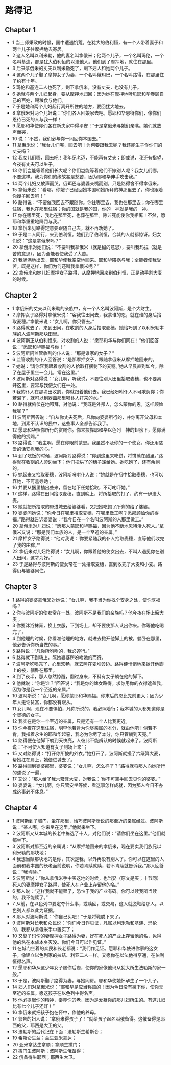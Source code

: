 # 路得记
## Chapter 1
- 1 当士师秉政的时候，国中遭遇饥荒。在犹大的伯利恒，有一个人带着妻子和两个儿子往摩押地去寄居。
- 2 这人名叫以利米勒，他的妻名叫拿俄米；他两个儿子，一个名叫玛伦，一个名叫基连，都是犹大伯利恒的以法他人。他们到了摩押地，就住在那里。
- 3 后来拿俄米的丈夫以利米勒死了，剩下妇人和她两个儿子。
- 4 这两个儿子娶了摩押女子为妻，一个名叫俄珥巴，一个名叫路得，在那里住了约有十年。
- 5 玛伦和基连二人也死了，剩下拿俄米，没有丈夫，也没有儿子。
- 6 她就与两个儿妇起身，要从摩押地归回；因为她在摩押地听见耶和华眷顾自己的百姓，赐粮食与他们。
- 7 于是她和两个儿妇起行离开所住的地方，要回犹大地去。
- 8 拿俄米对两个儿妇说：“你们各人回娘家去吧。愿耶和华恩待你们，像你们恩待已死的人与我一样！
- 9 愿耶和华使你们各在新夫家中得平安！”于是拿俄米与她们亲嘴。她们就放声而哭，
- 10 说：“不然，我们必与你一同回你本国去。”
- 11 拿俄米说：“我女儿们哪，回去吧！为何要跟我去呢？我还能生子作你们的丈夫吗？
- 12 我女儿们哪，回去吧！我年纪老迈，不能再有丈夫；即或说，我还有指望，今夜有丈夫可以生子，
- 13 你们岂能等着他们长大呢？你们岂能等着他们不嫁别人呢？我女儿们哪，不要这样。我为你们的缘故甚是愁苦，因为耶和华伸手攻击我。”
- 14 两个儿妇又放声而哭，俄珥巴与婆婆亲嘴而别，只是路得舍不得拿俄米。
- 15 拿俄米说：“看哪，你嫂子已经回她本国和她所拜的神那里去了，你也跟着你嫂子回去吧！”
- 16 路得说：“不要催我回去不跟随你。你往哪里去，我也往那里去；你在哪里住宿，我也在那里住宿；你的国就是我的国，你的　神就是我的　神。
- 17 你在哪里死，我也在那里死，也葬在那里。除非死能使你我相离！不然，愿耶和华重重地降罚与我。”
- 18 拿俄米见路得定意要跟随自己去，就不再劝她了。
- 19 于是二人同行，来到伯利恒。她们到了伯利恒，合城的人就都惊讶。妇女们说：“这是拿俄米吗？”
- 20 拿俄米对她们说：“不要叫我拿俄米（就是甜的意思），要叫我玛拉（就是苦的意思），因为全能者使我受了大苦。
- 21 我满满地出去，耶和华使我空空地回来。耶和华降祸与我；全能者使我受苦。既是这样，你们为何还叫我拿俄米呢？”
- 22 拿俄米和她儿妇摩押女子路得，从摩押地回来到伯利恒，正是动手割大麦的时候。
## Chapter 2
- 1 拿俄米的丈夫以利米勒的亲族中，有一个人名叫波阿斯，是个大财主。
- 2 摩押女子路得对拿俄米说：“容我往田间去，我蒙谁的恩，就在谁的身后拾取麦穗。”拿俄米说：“女儿啊，你只管去。”
- 3 路得就去了，来到田间，在收割的人身后拾取麦穗。她恰巧到了以利米勒本族的人波阿斯那块田里。
- 4 波阿斯正从伯利恒来，对收割的人说：“愿耶和华与你们同在！”他们回答说：“愿耶和华赐福与你！”
- 5 波阿斯问监管收割的仆人说：“那是谁家的女子？”
- 6 监管收割的仆人回答说：“是那摩押女子，跟随拿俄米从摩押地回来的。
- 7 她说：‘请你容我跟着收割的人拾取打捆剩下的麦穗。’她从早晨直到如今，除了在屋子里坐一会儿，常在这里。”
- 8 波阿斯对路得说：“女儿啊，听我说，不要往别人田里拾取麦穗，也不要离开这里，要常与我使女们在一处。
- 9 我的仆人在那块田收割，你就跟着他们去。我已经吩咐仆人不可欺负你；你若渴了，就可以到器皿那里喝仆人打来的水。”
- 10 路得就俯伏在地叩拜，对他说：“我既是外邦人，怎么蒙你的恩，这样顾恤我呢？”
- 11 波阿斯回答说：“自从你丈夫死后，凡你向婆婆所行的，并你离开父母和本地，到素不认识的民中，这些事人全都告诉我了。
- 12 愿耶和华照你所行的赏赐你。你来投靠耶和华以色列　神的翅膀下，愿你满得他的赏赐。”
- 13 路得说：“我主啊，愿在你眼前蒙恩。我虽然不及你的一个使女，你还用慈爱的话安慰我的心。”
- 14 到了吃饭的时候，波阿斯对路得说：“你到这里来吃饼，将饼蘸在醋里。”路得就在收割的人旁边坐下；他们把烘了的穗子递给她。她吃饱了，还有余剩的。
- 15 她起来又拾取麦穗，波阿斯吩咐仆人说：“她就是在捆中拾取麦穗，也可以容她，不可羞辱她；
- 16 并要从捆里抽出些来，留在地下任她拾取，不可叱吓她。”
- 17 这样，路得在田间拾取麦穗，直到晚上，将所拾取的打了，约有一伊法大麦。
- 18 她就把所拾取的带进城去给婆婆看，又把她吃饱了所剩的给了婆婆。
- 19 婆婆问她说：“你今日在哪里拾取麦穗，在哪里做工呢？愿那顾恤你的得福。”路得就告诉婆婆说：“我今日在一个名叫波阿斯的人那里做工。”
- 20 拿俄米对儿妇说：“愿那人蒙耶和华赐福，因为他不断地恩待活人死人。”拿俄米又说：“那是我们本族的人，是一个至近的亲属。”
- 21 摩押女子路得说：“他对我说：‘你要紧随我的仆人拾取麦穗，直等他们收完了我的庄稼。’”
- 22 拿俄米对儿妇路得说：“女儿啊，你跟着他的使女出去，不叫人遇见你在别人田间，这才为好。”
- 23 于是路得与波阿斯的使女常在一处拾取麦穗，直到收完了大麦和小麦。路得仍与婆婆同住。
## Chapter 3
- 1 路得的婆婆拿俄米对她说：“女儿啊，我不当为你找个安身之处，使你享福吗？
- 2 你与波阿斯的使女常在一处，波阿斯不是我们的亲族吗？他今夜在场上簸大麦；
- 3 你要沐浴抹膏，换上衣服，下到场上，却不要使那人认出你来。你等他吃喝完了，
- 4 到他睡的时候，你看准他睡的地方，就进去掀开他脚上的被，躺卧在那里，他必告诉你所当做的事。”
- 5 路得说：“凡你所吩咐的，我必遵行。”
- 6 路得就下到场上，照她婆婆所吩咐她的而行。
- 7 波阿斯吃喝完了，心里欢畅，就去睡在麦堆旁边。路得便悄悄地来掀开他脚上的被，躺卧在那里。
- 8 到了夜半，那人忽然惊醒，翻过身来，不料有女子躺在他的脚下。
- 9 他就说：“你是谁？”回答说：“我是你的婢女路得。求你用你的衣襟遮盖我，因为你是我一个至近的亲属。”
- 10 波阿斯说：“女儿啊，愿你蒙耶和华赐福。你末后的恩比先前更大；因为少年人无论贫富，你都没有跟从。
- 11 女儿啊，现在不要惧怕，凡你所说的，我必照着行；我本城的人都知道你是个贤德的女子。
- 12 我实在是你一个至近的亲属，只是还有一个人比我更近。
- 13 你今夜在这里住宿，明早他若肯为你尽亲属的本分，就由他吧！倘若不肯，我指着永生的耶和华起誓，我必为你尽了本分，你只管躺到天亮。”
- 14 路得便在他脚下躺到天快亮，人彼此不能辨认的时候就起来了。波阿斯说：“不可使人知道有女子到场上来”；
- 15 又对路得说：“打开你所披的外衣。”她打开了，波阿斯就撮了六簸箕大麦，帮她扛在肩上，她便进城去了。
- 16 路得回到婆婆那里，婆婆说：“女儿啊，怎么样了？”路得就将那人向她所行的述说了一遍，
- 17 又说：“那人给了我六簸箕大麦，对我说：‘你不可空手回去见你的婆婆。’”
- 18 婆婆说：“女儿啊，你只管安坐等候，看这事怎样成就，因为那人今日不办成这事必不休息。”
## Chapter 4
- 1 波阿斯到了城门，坐在那里，恰巧波阿斯所说的那至近的亲属经过。波阿斯说：“某人哪，你来坐在这里。”他就来坐下。
- 2 波阿斯又从本城的长老中拣选了十人，对他们说：“请你们坐在这里。”他们就都坐下。
- 3 波阿斯对那至近的亲属说：“从摩押地回来的拿俄米，现在要卖我们族兄以利米勒的那块地；
- 4 我想当赎那块地的是你，其次是我，以外再没有别人了。你可以在这里的人面前和我本国的长老面前说明，你若肯赎就赎，若不肯赎就告诉我。”那人回答说：“我肯赎。”
- 5 波阿斯说：“你从拿俄米手中买这地的时候，也当娶（原文是买；十节同）死人的妻摩押女子路得，使死人在产业上存留他的名。”
- 6 那人说：“这样我就不能赎了，恐怕于我的产业有碍。你可以赎我所当赎的，我不能赎了。”
- 7 从前，在以色列中要定夺什么事，或赎回，或交易，这人就脱鞋给那人。以色列人都以此为证据。
- 8 那人对波阿斯说：“你自己买吧！”于是将鞋脱下来了。
- 9 波阿斯对长老和众民说：“你们今日作见证，凡属以利米勒和基连、玛伦的，我都从拿俄米手中置买了；
- 10 又娶了玛伦的妻摩押女子路得为妻，好在死人的产业上存留他的名，免得他的名在本族本乡灭没。你们今日可以作见证。”
- 11 在城门坐着的众民和长老都说：“我们作见证。愿耶和华使进你家的这女子，像建立以色列家的拉结、利亚二人一样。又愿你在以法他得亨通，在伯利恒得名声。
- 12 愿耶和华从这少年女子赐你后裔，使你的家像他玛从犹大所生法勒斯的家一般。”
- 13 于是，波阿斯娶了路得为妻，与她同房。耶和华使她怀孕生了一个儿子。
- 14 妇人们对拿俄米说：“耶和华是应当称颂的！因为今日没有撇下你，使你无至近的亲属。愿这孩子在以色列中得名声。
- 15 他必提起你的精神，奉养你的老，因为是爱慕你的那儿妇所生的。有这儿妇比有七个儿子还好！”
- 16 拿俄米就把孩子抱在怀中，作他的养母。
- 17 邻舍的妇人说：“拿俄米得孩子了！”就给孩子起名叫俄备得。这俄备得是耶西的父，耶西是大卫的父。
- 18 法勒斯的后代记在下面：法勒斯生希斯仑；
- 19 希斯仑生兰；兰生亚米拿达；
- 20 亚米拿达生拿顺；拿顺生撒门；
- 21 撒门生波阿斯；波阿斯生俄备得；
- 22 俄备得生耶西；耶西生大卫。

